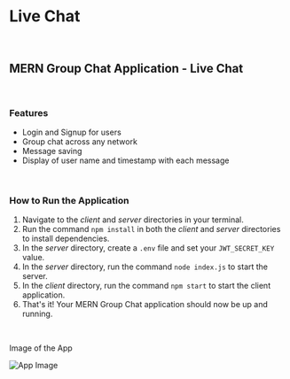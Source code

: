 <h1>Live Chat</h1>
    <br>
    <h2>MERN Group Chat Application - Live Chat</h2>
    <br>
    <h3>Features</h3>
    <ul>
        <li>Login and Signup for users</li>
        <li>Group chat across any network</li>
        <li>Message saving</li>
        <li>Display of user name and timestamp with each message</li>
    </ul>
    <br>
    <h3>How to Run the Application</h3>
    <ol>
        <li>Navigate to the <em>client</em> and <em>server</em> directories in your terminal.</li>
        <li>Run the command <code>npm install</code> in both the <em>client</em> and <em>server</em> directories to install dependencies.</li>
        <li>In the <em>server</em> directory, create a <code>.env</code> file and set your <code>JWT_SECRET_KEY</code> value.</li>
        <li>In the <em>server</em> directory, run the command <code>node index.js</code> to start the server.</li>
        <li>In the <em>client</em> directory, run the command <code>npm start</code> to start the client application.</li>
        <li>That's it! Your MERN Group Chat application should now be up and running.</li>
    </ol>
    <br>
    <p>Image of the App</p>
    <img src="https://github.com/Karankhatik/chat-app/assets/100562135/fa90952a-08ca-4ebf-a1fe-bb70bfa8e58c" alt="App Image">
